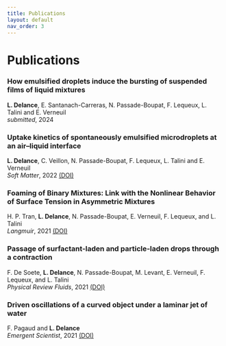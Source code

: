 ```yaml
---
title: Publications
layout: default
nav_order: 3
---
```


# Publications


### How emulsified droplets induce the bursting of suspended films of liquid mixtures  

**L. Delance**,  E. Santanach-Carreras, N. Passade-Boupat, F. Lequeux, L. Talini and  E. Verneuil   
*submitted*, 2024

### Uptake kinetics of spontaneously emulsified microdroplets at an air–liquid interface  

**L. Delance**,  C. Veillon, N. Passade-Boupat, F. Lequeux, L. Talini and  E. Verneuil   
*Soft Matter*, 2022
[(DOI)](https://doi.org/10.1039/D2SM00511E) 

### Foaming of Binary Mixtures: Link with the Nonlinear Behavior of Surface Tension in Asymmetric Mixtures  

H. P. Tran, **L. Delance**, N. Passade-Boupat, E. Verneuil, F. Lequeux, and L. Talini  
*Langmuir*, 2021
[(DOI)](https://doi.org/10.1021/acs.langmuir.1c02198) 

### Passage of surfactant-laden and particle-laden drops through a contraction

F. De Soete, **L. Delance**, N. Passade-Boupat, M. Levant, E. Verneuil, F. Lequeux, and L. Talini   
*Physical Review Fluids*, 2021
[(DOI)](https://doi.org/10.1103/PhysRevFluids.6.093601) 

### Driven oscillations of a curved object under a laminar jet of water

F. Pagaud and **L. Delance**  
*Emergent Scientist*, 2021
[(DOI)](https://doi.org/10.1051/emsci/2020002) 
